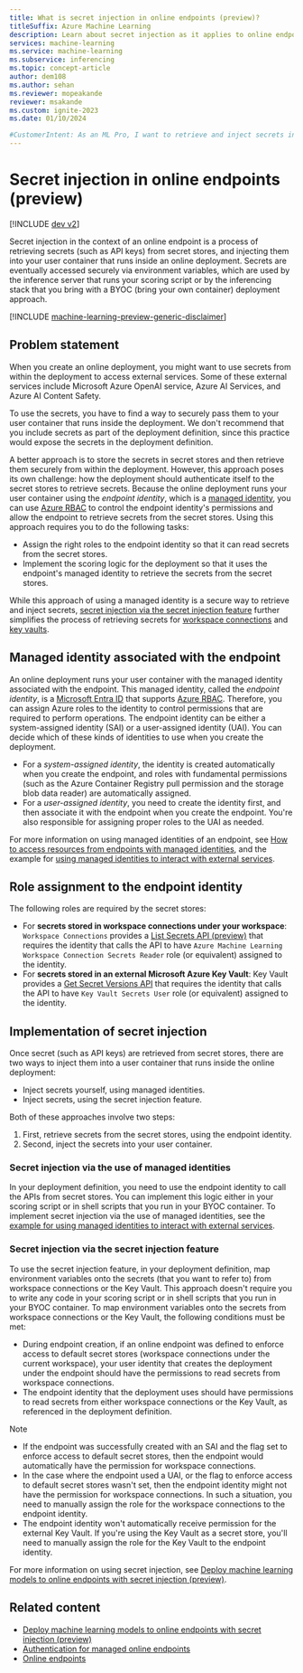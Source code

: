 ```yaml
---
title: What is secret injection in online endpoints (preview)?
titleSuffix: Azure Machine Learning
description: Learn about secret injection as it applies to online endpoints in Azure Machine Learning.
services: machine-learning
ms.service: machine-learning
ms.subservice: inferencing
ms.topic: concept-article
author: dem108
ms.author: sehan
ms.reviewer: mopeakande
reviewer: msakande
ms.custom: ignite-2023
ms.date: 01/10/2024

#CustomerIntent: As an ML Pro, I want to retrieve and inject secrets into the deployment environment easily so that deployments I create can consume the secrets in a secured manner.
---
```


# Secret injection in online endpoints (preview)

[!INCLUDE [dev v2](includes/machine-learning-dev-v2.md)]

Secret injection in the context of an online endpoint is a process of retrieving secrets (such as API keys) from secret stores, and injecting them into your user container that runs inside an online deployment. Secrets are eventually accessed securely via environment variables, which are used by the inference server that runs your scoring script or by the inferencing stack that you bring with a BYOC (bring your own container) deployment approach.

[!INCLUDE [machine-learning-preview-generic-disclaimer](includes/machine-learning-preview-generic-disclaimer.md)]

## Problem statement

When you create an online deployment, you might want to use secrets from within the deployment to access external services. Some of these external services include Microsoft Azure OpenAI service, Azure AI Services, and Azure AI Content Safety.

To use the secrets, you have to find a way to securely pass them to your user container that runs inside the deployment. We don't recommend that you include secrets as part of the deployment definition, since this practice would expose the secrets in the deployment definition. 

A better approach is to store the secrets in secret stores and then retrieve them securely from within the deployment. However, this approach poses its own challenge: how the deployment should authenticate itself to the secret stores to retrieve secrets. Because the online deployment runs your user container using the _endpoint identity_, which is a [managed identity](/entra/identity/managed-identities-azure-resources/overview), you can use [Azure RBAC](../role-based-access-control/overview.md) to control the endpoint identity's permissions and allow the endpoint to retrieve secrets from the secret stores.
Using this approach requires you to do the following tasks:

- Assign the right roles to the endpoint identity so that it can read secrets from the secret stores.
- Implement the scoring logic for the deployment so that it uses the endpoint's managed identity to retrieve the secrets from the secret stores.

While this approach of using a managed identity is a secure way to retrieve and inject secrets, [secret injection via the secret injection feature](#secret-injection-via-the-secret-injection-feature) further simplifies the process of retrieving secrets for [workspace connections](prompt-flow/concept-connections.md) and [key vaults](../key-vault/general/overview.md).


## Managed identity associated with the endpoint


An online deployment runs your user container with the managed identity associated with the endpoint. This managed identity, called the _endpoint identity_, is a [Microsoft Entra ID](/entra/fundamentals/whatis) that supports [Azure RBAC](../role-based-access-control/overview.md). Therefore, you can assign Azure roles to the identity to control permissions that are required to perform operations. The endpoint identity can be either a system-assigned identity (SAI) or a user-assigned identity (UAI). You can decide which of these kinds of identities to use when you create the deployment.

- For a _system-assigned identity_, the identity is created automatically when you create the endpoint, and roles with fundamental permissions (such as the Azure Container Registry pull permission and the storage blob data reader) are automatically assigned.
- For a _user-assigned identity_, you need to create the identity first, and then associate it with the endpoint when you create the endpoint. You're also responsible for assigning proper roles to the UAI as needed.

For more information on using managed identities of an endpoint, see [How to access resources from endpoints with managed identities](how-to-access-resources-from-endpoints-managed-identities.md), and the example for [using managed identities to interact with external services](https://github.com/Azure/azureml-examples/tree/main/cli/endpoints/online/managed/managed-identities).


## Role assignment to the endpoint identity

The following roles are required by the secret stores:

- For __secrets stored in workspace connections under your workspace__: `Workspace Connections` provides a [List Secrets API (preview)](/rest/api/azureml/2023-08-01-preview/workspace-connections/list-secrets) that requires the identity that calls the API to have `Azure Machine Learning Workspace Connection Secrets Reader` role (or equivalent) assigned to the identity.
- For __secrets stored in an external Microsoft Azure Key Vault__: Key Vault provides a [Get Secret Versions API](/rest/api/keyvault/secrets/get-secret-versions/get-secret-versions) that requires the identity that calls the API to have `Key Vault Secrets User` role (or equivalent) assigned to the identity.


## Implementation of secret injection

Once secret (such as API keys) are retrieved from secret stores, there are two ways to inject them into a user container that runs inside the online deployment:

- Inject secrets yourself, using managed identities.
- Inject secrets, using the secret injection feature.

Both of these approaches involve two steps:

1. First, retrieve secrets from the secret stores, using the endpoint identity.
1. Second, inject the secrets into your user container.

### Secret injection via the use of managed identities

In your deployment definition, you need to use the endpoint identity to call the APIs from secret stores. You can implement this logic either in your scoring script or in shell scripts that you run in your BYOC container. To implement secret injection via the use of managed identities, see the [example for using managed identities to interact with external services](https://github.com/Azure/azureml-examples/tree/main/cli/endpoints/online/managed/managed-identities).

### Secret injection via the secret injection feature

To use the secret injection feature, in your deployment definition, map environment variables onto the secrets (that you want to refer to) from workspace connections or the Key Vault. This approach doesn't require you to write any code in your scoring script or in shell scripts that you run in your BYOC container. To map environment variables onto the secrets from workspace connections or the Key Vault, the following conditions must be met:

- During endpoint creation, if an online endpoint was defined to enforce access to default secret stores (workspace connections under the current workspace), your user identity that creates the deployment under the endpoint should have the permissions to read secrets from workspace connections.
- The endpoint identity that the deployment uses should have permissions to read secrets from either workspace connections or the Key Vault, as referenced in the deployment definition.

> [!NOTE]
> - If the endpoint was successfully created with an SAI and the flag set to enforce access to default secret stores, then the endpoint would automatically have the permission for workspace connections. 
> - In the case where the endpoint used a UAI, or the flag to enforce access to default secret stores wasn't set, then the endpoint identity might not have the permission for workspace connections. In such a situation, you need to manually assign the role for the workspace connections to the endpoint identity.
> - The endpoint identity won't automatically receive permission for the external Key Vault. If you're using the Key Vault as a secret store, you'll need to manually assign the role for the Key Vault to the endpoint identity.

For more information on using secret injection, see [Deploy machine learning models to online endpoints with secret injection (preview)](how-to-deploy-online-endpoint-with-secret-injection.md).


## Related content

- [Deploy machine learning models to online endpoints with secret injection (preview)](how-to-deploy-online-endpoint-with-secret-injection.md)
- [Authentication for managed online endpoints](concept-endpoints-online-auth.md)
- [Online endpoints](concept-endpoints-online.md)
